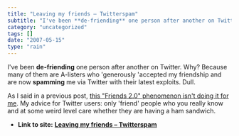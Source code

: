 ```yaml
---
title: "Leaving my friends – Twitterspam"
subtitle: "I've been **de-friending** one person after another on Twitter. Why? Because"
category: "uncategorized"
tags: []
date: "2007-05-15"
type: "rain"
---
```

I've been **de-friending** one person after another on Twitter. Why? Because
many of them are A-listers who 'generously 'accepted my friendship and are now
**spamming** me via Twitter with their latest exploits. Dull.

As I said in a previous post, [this "Friends 2.0" phenomenon isn't doing it
for me](</2007/05/07/fad-20-is-twitter-just-another-pr-channel/>). My advice
for Twitter users: only 'friend' people who you really know and at some weird
level care whether they are having a ham sandwich.


* **Link to site:** **[Leaving my friends – Twitterspam](None)**